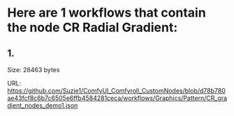 # Here are 1 workflows that contain the node CR Radial Gradient:

## 1. 

Size: 28463 bytes

URL: https://github.com/Suzie1/ComfyUI_Comfyroll_CustomNodes/blob/d78b780ae43fcf8c6b7c6505e6ffb4584281ceca/workflows/Graphics/Pattern/CR_gradient_nodes_demo1.json

